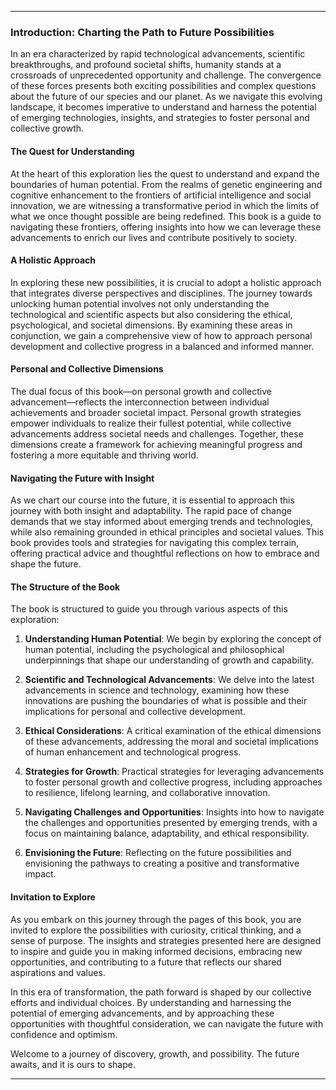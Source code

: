 
---

### **Introduction: Charting the Path to Future Possibilities**

In an era characterized by rapid technological advancements, scientific breakthroughs, and profound societal shifts, humanity stands at a crossroads of unprecedented opportunity and challenge. The convergence of these forces presents both exciting possibilities and complex questions about the future of our species and our planet. As we navigate this evolving landscape, it becomes imperative to understand and harness the potential of emerging technologies, insights, and strategies to foster personal and collective growth.

#### **The Quest for Understanding**
At the heart of this exploration lies the quest to understand and expand the boundaries of human potential. From the realms of genetic engineering and cognitive enhancement to the frontiers of artificial intelligence and social innovation, we are witnessing a transformative period in which the limits of what we once thought possible are being redefined. This book is a guide to navigating these frontiers, offering insights into how we can leverage these advancements to enrich our lives and contribute positively to society.

#### **A Holistic Approach**
In exploring these new possibilities, it is crucial to adopt a holistic approach that integrates diverse perspectives and disciplines. The journey towards unlocking human potential involves not only understanding the technological and scientific aspects but also considering the ethical, psychological, and societal dimensions. By examining these areas in conjunction, we gain a comprehensive view of how to approach personal development and collective progress in a balanced and informed manner.

#### **Personal and Collective Dimensions**
The dual focus of this book—on personal growth and collective advancement—reflects the interconnection between individual achievements and broader societal impact. Personal growth strategies empower individuals to realize their fullest potential, while collective advancements address societal needs and challenges. Together, these dimensions create a framework for achieving meaningful progress and fostering a more equitable and thriving world.

#### **Navigating the Future with Insight**
As we chart our course into the future, it is essential to approach this journey with both insight and adaptability. The rapid pace of change demands that we stay informed about emerging trends and technologies, while also remaining grounded in ethical principles and societal values. This book provides tools and strategies for navigating this complex terrain, offering practical advice and thoughtful reflections on how to embrace and shape the future.

#### **The Structure of the Book**
The book is structured to guide you through various aspects of this exploration:

1. **Understanding Human Potential**: We begin by exploring the concept of human potential, including the psychological and philosophical underpinnings that shape our understanding of growth and capability.

2. **Scientific and Technological Advancements**: We delve into the latest advancements in science and technology, examining how these innovations are pushing the boundaries of what is possible and their implications for personal and collective development.

3. **Ethical Considerations**: A critical examination of the ethical dimensions of these advancements, addressing the moral and societal implications of human enhancement and technological progress.

4. **Strategies for Growth**: Practical strategies for leveraging advancements to foster personal growth and collective progress, including approaches to resilience, lifelong learning, and collaborative innovation.

5. **Navigating Challenges and Opportunities**: Insights into how to navigate the challenges and opportunities presented by emerging trends, with a focus on maintaining balance, adaptability, and ethical responsibility.

6. **Envisioning the Future**: Reflecting on the future possibilities and envisioning the pathways to creating a positive and transformative impact.

#### **Invitation to Explore**
As you embark on this journey through the pages of this book, you are invited to explore the possibilities with curiosity, critical thinking, and a sense of purpose. The insights and strategies presented here are designed to inspire and guide you in making informed decisions, embracing new opportunities, and contributing to a future that reflects our shared aspirations and values.

In this era of transformation, the path forward is shaped by our collective efforts and individual choices. By understanding and harnessing the potential of emerging advancements, and by approaching these opportunities with thoughtful consideration, we can navigate the future with confidence and optimism.

Welcome to a journey of discovery, growth, and possibility. The future awaits, and it is ours to shape.

---
